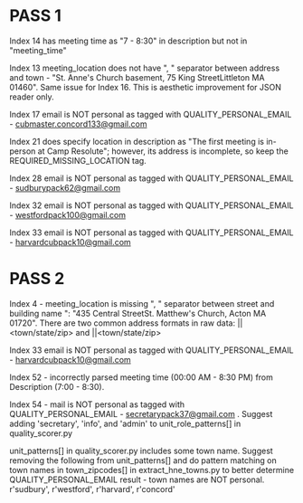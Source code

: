 # PASS 1

Index 14 has meeting time as "7 - 8:30" in description but not in "meeting_time"

Index 13 meeting_location does not have ", " separator between address and town - "St. Anne's Church basement, 75 King StreetLittleton MA 01460". Same issue for Index 16. This is aesthetic improvement for JSON reader only.

Index 17 email is NOT personal as tagged with QUALITY_PERSONAL_EMAIL - cubmaster.concord133@gmail.com

Index 21 does specify location in description as "The first meeting is in-person at Camp Resolute"; however, its address is incomplete, so keep the REQUIRED_MISSING_LOCATION tag.

Index 28 email is NOT personal as tagged with QUALITY_PERSONAL_EMAIL - sudburypack62@gmail.com

Index 32 email is NOT personal as tagged with QUALITY_PERSONAL_EMAIL - westfordpack100@gmail.com

Index 33 email is NOT personal as tagged with QUALITY_PERSONAL_EMAIL - harvardcubpack10@gmail.com

# PASS 2

Index 4 - meeting_location is missing ", " separator between street and building name ": "435 Central StreetSt. Matthew's Church, Acton MA 01720". There are two common address formats in raw data: <street>|<building name>|<town/state/zip> and <building name>|<street>|<town/state/zip> 

Index 33 email is NOT personal as tagged with QUALITY_PERSONAL_EMAIL - harvardcubpack10@gmail.com

Index 52 - incorrectly parsed meeting time (00:00 AM - 8:30 PM) from Description (7:00 - 8:30).

Index 54 - mail is NOT personal as tagged with QUALITY_PERSONAL_EMAIL - secretarypack37@gmail.com . Suggest adding 'secretary', 'info', and 'admin' to unit_role_patterns[] in quality_scorer.py

unit_patterns[] in quality_scorer.py includes some town name. Suggest removing the following from unit_patterns[] and do pattern matching on town names in town_zipcodes[] in extract_hne_towns.py to better determine QUALITY_PERSONAL_EMAIL result - town names are NOT personal.
            r'sudbury',
            r'westford',
            r'harvard',
            r'concord'